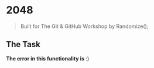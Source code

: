 # 2048
> Built for The Git & GitHub Workshop by Randomize();

## The Task
**The error in this functionality is** :)
